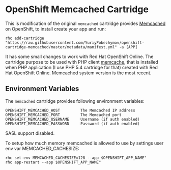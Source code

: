 # OpenShift Memcached Cartridge

This is modification of the original `memcached` cartridge provides [Memcached](http://www.memcached.org/) on OpenShift, to install  create your app and run:

	rhc add-cartridge "https://raw.githubusercontent.com/YuriyPobezhymov/openshift-cartridge-memcached/master/metadata/manifest.yml" -a [APP]

It has some small changes to work with Red Hat OpenShift Online. The cartridge purpose to be used with PHP client [memcache](https://pecl.php.net/package/memcache), that is installed when PHP application (I use PHP 5.4 cartridge for that) created with Red Hat OpenShift Online.
Memcached system version is the most recent.

## Environment Variables

The `memcached` cartridge provides following environment variables:

    OPENSHIFT_MEMCACHED_HOST         The Memcached IP address
    OPENSHIFT_MEMCACHED_PORT         The Memcached port
    OPENSHIFT_MEMCACHED_USERNAME     Username (if auth enabled)
    OPENSHIFT_MEMCACHED_PASSWORD     Password (if auth enabled)
    
SASL support disabled.

To setup how much memory memcached is allowed to use by settings user env var MEMCACHED_CACHESIZE:

    rhc set-env MEMCACHED_CACHESIZE=128 --app $OPENSHIFT_APP_NAME"
    rhc app-restart --app $OPENSHIFT_APP_NAME"
